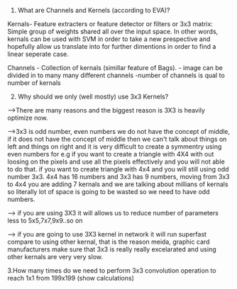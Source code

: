 1. What are Channels and Kernels (according to EVA)?

Kernals- Feature extracters or feature detector or filters or 3x3 matrix: Simple group of weights shared all over the input space.
In other words, kernals can be used with SVM in order to take a new prespective and hopefully allow us translate into for further dimentions in order to find a linear seperate case.

Channels - Collection of kernals (simillar feature of Bags). 
         - image can be divided in to many many different channels
         -number of channels is qual to number of kernals

2. Why should we only (well mostly) use 3x3 Kernels?

 -->There are many reasons and the biggest reason is 3X3 is heavily optimize now. 
 
 -->3x3 is odd number, even numbers we do not have the concept of middle, if it does not have the concept of middle then we can't talk about  things on left and things on right and it is very difficult to create a symmentry using even numbers for e.g if you want to create a triangle with 4X4 with out loosing on the pixels and use all the pixels effectively and you will not able to do that.  if you want to create triangle with 4x4 and you will still using odd number 3x3. 4x4 has 16 numbers and 3x3 has 9 numbers, moving from 3x3 to 4x4 you are adding 7 kernals and we are talking about millians of kernals so literally lot of space is going to be wasted so we need to have odd numbers.
 
 --> if you are using 3X3 it will allows us to reduce number of parameters less to 5x5,7x7,9x9..so on
 
 --> if you are going to use 3X3 kernel in network it will run superfast compare to using other kernal, that is the reason meida, graphic card manufacturers make sure that 3x3 is really really excelarated and using other kernals are very very slow.
 
 
3.How many times do we need to perform 3x3 convolution operation to reach 1x1 from 199x199 (show calculations)








